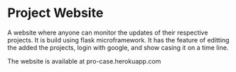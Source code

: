 # Project Website

A website where anyone can monitor the updates of their respective projects. It is build using flask microframework. It has the feature of editting the added the projects, login with google, and show casing it on a time line.



The website is available at pro-case.herokuapp.com

